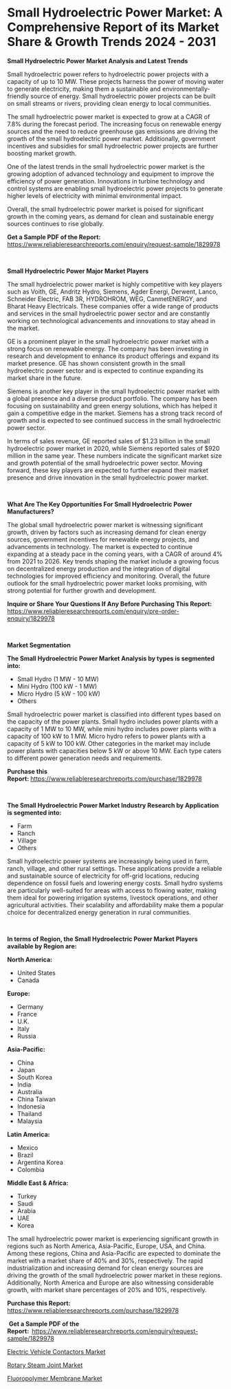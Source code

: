 <p><h1>Small Hydroelectric Power Market: A Comprehensive Report of its Market Share & Growth Trends 2024 - 2031</h1></p><p><strong>Small Hydroelectric Power Market Analysis and Latest Trends</strong></p>
<p><p>Small hydroelectric power refers to hydroelectric power projects with a capacity of up to 10 MW. These projects harness the power of moving water to generate electricity, making them a sustainable and environmentally-friendly source of energy. Small hydroelectric power projects can be built on small streams or rivers, providing clean energy to local communities.</p><p>The small hydroelectric power market is expected to grow at a CAGR of 7.8% during the forecast period. The increasing focus on renewable energy sources and the need to reduce greenhouse gas emissions are driving the growth of the small hydroelectric power market. Additionally, government incentives and subsidies for small hydroelectric power projects are further boosting market growth.</p><p>One of the latest trends in the small hydroelectric power market is the growing adoption of advanced technology and equipment to improve the efficiency of power generation. Innovations in turbine technology and control systems are enabling small hydroelectric power projects to generate higher levels of electricity with minimal environmental impact.</p><p>Overall, the small hydroelectric power market is poised for significant growth in the coming years, as demand for clean and sustainable energy sources continues to rise globally.</p></p>
<p><strong>Get a Sample PDF of the Report:&nbsp;</strong> <a href="https://www.reliableresearchreports.com/enquiry/request-sample/1829978">https://www.reliableresearchreports.com/enquiry/request-sample/1829978</a></p>
<p>&nbsp;</p>
<p><strong>Small Hydroelectric Power Major Market Players</strong></p>
<p><p>The small hydroelectric power market is highly competitive with key players such as Voith, GE, Andritz Hydro, Siemens, Agder Energi, Derwent, Lanco, Schneider Electric, FAB 3R, HYDROHROM, WEG, CanmetENERGY, and Bharat Heavy Electricals. These companies offer a wide range of products and services in the small hydroelectric power sector and are constantly working on technological advancements and innovations to stay ahead in the market.</p><p>GE is a prominent player in the small hydroelectric power market with a strong focus on renewable energy. The company has been investing in research and development to enhance its product offerings and expand its market presence. GE has shown consistent growth in the small hydroelectric power sector and is expected to continue expanding its market share in the future.</p><p>Siemens is another key player in the small hydroelectric power market with a global presence and a diverse product portfolio. The company has been focusing on sustainability and green energy solutions, which has helped it gain a competitive edge in the market. Siemens has a strong track record of growth and is expected to see continued success in the small hydroelectric power sector.</p><p>In terms of sales revenue, GE reported sales of $1.23 billion in the small hydroelectric power market in 2020, while Siemens reported sales of $920 million in the same year. These numbers indicate the significant market size and growth potential of the small hydroelectric power sector. Moving forward, these key players are expected to further expand their market presence and drive innovation in the small hydroelectric power market.</p></p>
<p>&nbsp;</p>
<p><strong>What Are The Key Opportunities For Small Hydroelectric Power Manufacturers?</strong></p>
<p><p>The global small hydroelectric power market is witnessing significant growth, driven by factors such as increasing demand for clean energy sources, government incentives for renewable energy projects, and advancements in technology. The market is expected to continue expanding at a steady pace in the coming years, with a CAGR of around 4% from 2021 to 2026. Key trends shaping the market include a growing focus on decentralized energy production and the integration of digital technologies for improved efficiency and monitoring. Overall, the future outlook for the small hydroelectric power market looks promising, with strong potential for further growth and development.</p></p>
<p><strong>Inquire or Share Your Questions If Any Before Purchasing This Report:</strong> <a href="https://www.reliableresearchreports.com/enquiry/pre-order-enquiry/1829978">https://www.reliableresearchreports.com/enquiry/pre-order-enquiry/1829978</a></p>
<p>&nbsp;</p>
<p><strong>Market Segmentation</strong></p>
<p><strong>The Small Hydroelectric Power Market Analysis by types is segmented into:</strong></p>
<p><ul><li>Small Hydro (1 MW - 10 MW)</li><li>Mini Hydro (100 kW - 1 MW)</li><li>Micro Hydro (5 kW - 100 kW)</li><li>Others</li></ul></p>
<p><p>Small hydroelectric power market is classified into different types based on the capacity of the power plants. Small hydro includes power plants with a capacity of 1 MW to 10 MW, while mini hydro includes power plants with a capacity of 100 kW to 1 MW. Micro hydro refers to power plants with a capacity of 5 kW to 100 kW. Other categories in the market may include power plants with capacities below 5 kW or above 10 MW. Each type caters to different power generation needs and requirements.</p></p>
<p><strong>Purchase this Report:&nbsp;</strong><a href="https://www.reliableresearchreports.com/purchase/1829978">https://www.reliableresearchreports.com/purchase/1829978</a></p>
<p>&nbsp;</p>
<p><strong>The Small Hydroelectric Power Market Industry Research by Application is segmented into:</strong></p>
<p><ul><li>Farm</li><li>Ranch</li><li>Village</li><li>Others</li></ul></p>
<p><p>Small hydroelectric power systems are increasingly being used in farm, ranch, village, and other rural settings. These applications provide a reliable and sustainable source of electricity for off-grid locations, reducing dependence on fossil fuels and lowering energy costs. Small hydro systems are particularly well-suited for areas with access to flowing water, making them ideal for powering irrigation systems, livestock operations, and other agricultural activities. Their scalability and affordability make them a popular choice for decentralized energy generation in rural communities.</p></p>
<p>&nbsp;</p>
<p><strong>In terms of Region, the Small Hydroelectric Power Market Players available by Region are:</strong></p>
<p>
    <p> <strong> North America: </strong>
        <ul>
            <li>United States</li>
            <li>Canada</li>
        </ul>
        </p> 
    <p> <strong> Europe: </strong>
        <ul>
            <li>Germany</li>
            <li>France</li>
            <li>U.K.</li>
            <li>Italy</li>
            <li>Russia</li>
        </ul>
        </p> 
    <p> <strong> Asia-Pacific: </strong>
        <ul>
            <li>China</li>
            <li>Japan</li>
            <li>South Korea</li>
            <li>India</li>
            <li>Australia</li>
            <li>China Taiwan</li>
            <li>Indonesia</li>
            <li>Thailand</li>
            <li>Malaysia</li>
        </ul>
        </p> 
    <p> <strong> Latin America: </strong>
        <ul>
            <li>Mexico</li>
            <li>Brazil</li>
            <li>Argentina Korea</li>
            <li>Colombia</li>
        </ul>
        </p> 
    <p> <strong> Middle East & Africa: </strong>
        <ul>
            <li>Turkey</li>
            <li>Saudi</li>
            <li>Arabia</li>
            <li>UAE</li>
            <li>Korea</li>
        </ul>
    </p>
    </p>
<p><p>The small hydroelectric power market is experiencing significant growth in regions such as North America, Asia-Pacific, Europe, USA, and China. Among these regions, China and Asia-Pacific are expected to dominate the market with a market share of 40% and 30%, respectively. The rapid industrialization and increasing demand for clean energy sources are driving the growth of the small hydroelectric power market in these regions. Additionally, North America and Europe are also witnessing considerable growth, with market share percentages of 20% and 10%, respectively.</p></p>
<p><strong>Purchase this Report: </strong><a href="https://www.reliableresearchreports.com/purchase/1829978">https://www.reliableresearchreports.com/purchase/1829978</a></p>
<p>&nbsp;<strong>Get a Sample PDF of the Report:&nbsp;&nbsp;</strong><a href="https://www.reliableresearchreports.com/enquiry/request-sample/1829978">https://www.reliableresearchreports.com/enquiry/request-sample/1829978</a></p>
<p><strong></strong></p>
<p><p><a href="https://www.linkedin.com/pulse/insights-electric-vehicle-contactors-market-size-analysing-aqlgf?trackingId=27Gm7T0395OxuQU6ZlVMUw%3D%3D">Electric Vehicle Contactors Market</a></p><p><a href="https://www.linkedin.com/pulse/rotary-steam-joint-market-analysis-examines-its-scope-growth-ugpkf?trackingId=q9hn4e%2F6bIPC3DKABajTNA%3D%3D">Rotary Steam Joint Market</a></p><p><a href="https://www.linkedin.com/pulse/fluoropolymer-membrane-market-research-report-provides-critical-dzryf?trackingId=%2BKGobqfHGxYYPLuUleTF7w%3D%3D">Fluoropolymer Membrane Market</a></p></p>